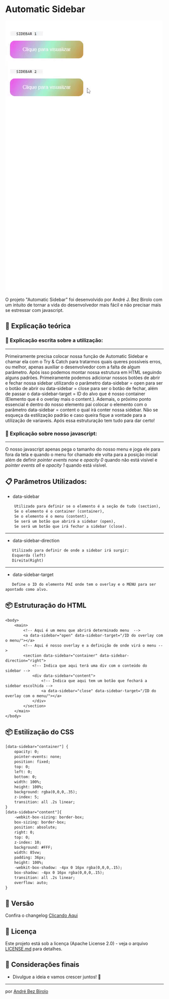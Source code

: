 # Automatic Sidebar

![Demonstração](https://github.com/AndreBezBirolo/Automatic-Sidebar/blob/main/demo.gif "Visão do projeto")

O projeto "Automatic Sidebar" foi desenvolvido por André J. Bez Birolo com um intuito de tornar a vida do desenvolvedor
mais fácil e não precisar mais se estressar com javascript.

## 🚀 Explicação teórica

### 🔧 Explicação escrita sobre a utilização:

---
Primeiramente precisa colocar nossa função de Automatic Sidebar e chamar ela com o Try & Catch para tratarmos quais queres possíveis erros, ou melhor, apenas auxiliar o desenvolvedor com a falta de algum parâmetro. Após isso podemos montar nossa estrutura em HTML seguindo alguns padrões. Primeiramente podemos adicionar nossos botões de abrir e fechar nossa sidebar utilizando o parâmetro data-sidebar = open para ser o botão de abrir ou data-sidebar = close para ser o botão de fechar, além de passar o data-sidebar-target = ID do alvo que é nosso container (Elemento que é o overlay mais o content.). Ademais, o próximo ponto essencial é dentro do nosso elemento pai colocar o elemento com o parâmetro data-sidebar = content o qual irá conter nossa sidebar. Não se esqueça da estilização padrão e caso queira fique a vontade para a utilização de variaveis. Após essa estruturação tem tudo para dar certo!

### 🔧 Explicação sobre nosso javascript:

---

O nosso javascript apenas pega o tamanho do nosso menu e joga ele para fora da tela e quando o menu for chamado ele
volta para a posição inicial além de definir *pointer events none* e *opacity 0* quando não está visível e *pointer
events all* e *opacity 1* quando está visível.



## 📋 Parâmetros Utilizados:

- data-sidebar

```
    Utilizado para definir se o elemento é a seção de tudo (section),
    Se o elemento é o container (container),
    Se o elemento é o menu (content),
    Se será um botão que abrirá a sidebar (open),
    Se será um botão que irá fechar a sidebar (close).
```

---

- data-sidebar-direction

 ```
    Utilizado para definir de onde a sidebar irá surgir:
    Esquerda (left)
    Direita(Right)
  ```

---

- data-sidebar-target

 ```
    Define o ID do elemento PAI onde tem o overlay e o MENU para ser apontado como alvo.
  ```

## 📦 Estruturação do HTML

```
<body>	
	<main>
		<!-- Aqui é um menu que abrirá determinado menu  -->
		<a data-sidebar="open" data-sidebar-target="/ID do overlay com o menu/"></a>
		<!-- Aqui é nosso overlay e a definição de onde virá o menu -->
		<section data-sidebar="container" data-sidebar-direction="right">
			<!-- Indica que aqui terá uma div com o conteúdo do sidebar -->
			<div data-sidebar="content">
				<!-- Indica que aqui tem um botão que fechará a sidebar escolhida -->
				<a data-sidebar="close" data-sidebar-target="/ID do overlay com o menu/"></a>
			</div>
		</section>
	</main>
</body>
```

## 📦 Estilização do CSS

```
[data-sidebar="container"] {
    opacity: 0;
    pointer-events: none;
    position: fixed;
    top: 0;
    left: 0;
    bottom: 0;
    width: 100%;
    height: 100%;
    background: rgba(0,0,0,.35);
    z-index: 5;
    transition: all .2s linear;
}
[data-sidebar="content"]{
    -webkit-box-sizing: border-box;
    box-sizing: border-box;
    position: absolute;
    right: 0;
    top: 0;
    z-index: 10;
    background: #FFF;
    width: 85vw;
    padding: 36px;
    height: 100%;
    -webkit-box-shadow: -4px 0 16px rgba(0,0,0,.15);
    box-shadow: -4px 0 16px rgba(0,0,0,.15);
    transition: all .2s linear;
    overflow: auto;
}
```

## 📌 Versão

Confira o changelog [Clicando Aqui](https://github.com/AndreBezBirolo/Automatic-Sidebar/blob/main/CHANGELOG.md)

## 📄 Licença

Este projeto está sob a licença (Apache License 2.0) - veja o
arquivo [LICENSE.md](https://github.com/AndreBezBirolo/Automatic-Sidebar/blob/main/LICENSE) para detalhes.

## 🎁 Considerações finais

* Divulgue a ideia e vamos crescer juntos! 📢

---
por [André Bez Birolo](https://gist.github.com/AndreBezBirolo) 
